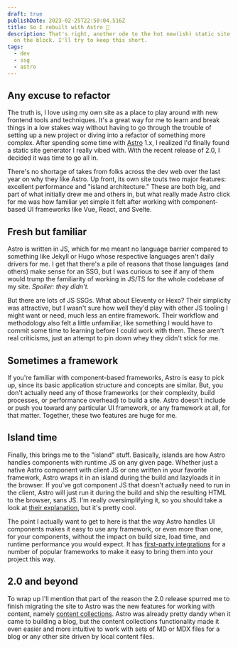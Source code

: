 ```yaml
---
draft: true
publishDate: 2023-02-25T22:50:04.516Z
title: So I rebuilt with Astro 🎉
description: That's right, another ode to the hot new(ish) static site generator
  on the block. I'll try to keep this short.
tags:
  - dev
  - ssg
  - astro
---
```

## Any excuse to refactor

The truth is, I love using my own site as a place to play around with new frontend tools and techniques. It's a great way for me to learn and break things in a low stakes way without having to go through the trouble of setting up a new project or diving into a refactor of something more complex. After spending some time with [Astro](https://astro.build) 1.x, I realized I'd finally found a static site generator I really vibed with. With the recent release of 2.0, I decided it was time to go all in.

There's no shortage of takes from folks across the dev web over the last year on why they like Astro. Up front, its own site touts two major features: excellent performance and "island architecture." These are both big, and part of what initially drew me and others in, but what really made Astro click for me was how familiar yet simple it felt after working with component-based UI frameworks like Vue, React, and Svelte.

## Fresh but familiar

Astro is written in JS, which for me meant no language barrier compared to something like Jekyll or Hugo whose respective languages aren't daily drivers for me. I get that there's a pile of reasons that those languages (and others) make sense for an SSG, but I was curious to see if any of them would trump the familiarity of working in JS/TS for the whole codebase of my site. *Spoiler: they didn't.*

But there are lots of JS SSGs. What about Eleventy or Hexo? Their simplicity was attractive, but I wasn't sure how well they'd play with other JS tooling I might want or need, much less an entire framework. Their workflow and methodology also felt a little unfamiliar, like something I would have to commit some time to learning before I could work with them. These aren't real criticisms, just an attempt to pin down whey they didn't stick for me.

## Sometimes a framework

If you're familiar with component-based frameworks, Astro is easy to pick up, since its basic application structure and concepts are similar. But, you don't actually need any of those frameworks (or their complexity, build processes, or performance overhead) to build a site. Astro doesn't include or push you toward any particular UI framework, or any framework at all, for that matter. Together, these two features are huge for me.

## Island time

Finally, this brings me to the "island" stuff. Basically, islands are how Astro handles components with runtime JS on any given page. Whether just a native Astro component with client JS or one written in your favorite framework, Astro wraps it in an island during the build and lazyloads it in the browser. If you've got component JS that doesn't actually need to run in the client, Astro will just run it during the build and ship the resulting HTML to the browser, sans JS. I'm really oversimplifying it, so you should take a look at [their explanation](https://docs.astro.build/en/concepts/islands/), but it's pretty cool.

The point I actually want to get to here is that the way Astro handles UI components makes it easy to use any framework, or even more than one, for your components, without the impact on build size, load time, and runtime performance you would expect. It has [first-party integrations](https://docs.astro.build/en/core-concepts/framework-components/) for a number of popular frameworks to make it easy to bring them into your project this way.

## 2.0 and beyond

To wrap up I'll mention that part of the reason the 2.0 release spurred me to finish migrating the site to Astro was the new features for working with content, namely [content collections](https://docs.astro.build/en/guides/content-collections/). Astro was already pretty dandy when it came to building a blog, but the content collections functionality made it even easier and more intuitive to work with sets of MD or MDX files for a blog or any other site driven by local content files.

